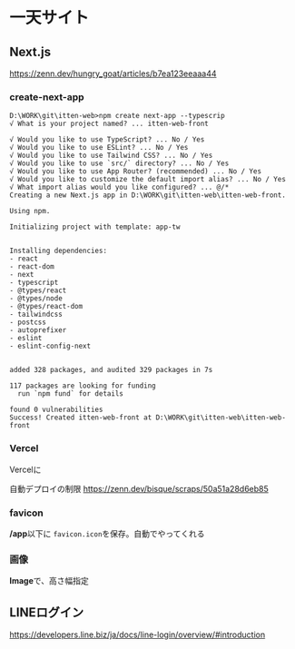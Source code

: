 # 一天サイト



## Next.js

https://zenn.dev/hungry_goat/articles/b7ea123eeaaa44

### create-next-app

```
D:\WORK\git\itten-web>npm create next-app --typescrip
√ What is your project named? ... itten-web-front

√ Would you like to use TypeScript? ... No / Yes
√ Would you like to use ESLint? ... No / Yes
√ Would you like to use Tailwind CSS? ... No / Yes
√ Would you like to use `src/` directory? ... No / Yes
√ Would you like to use App Router? (recommended) ... No / Yes
√ Would you like to customize the default import alias? ... No / Yes
√ What import alias would you like configured? ... @/*
Creating a new Next.js app in D:\WORK\git\itten-web\itten-web-front.

Using npm.

Initializing project with template: app-tw


Installing dependencies:
- react
- react-dom
- next
- typescript
- @types/react
- @types/node
- @types/react-dom
- tailwindcss
- postcss
- autoprefixer
- eslint
- eslint-config-next


added 328 packages, and audited 329 packages in 7s

117 packages are looking for funding
  run `npm fund` for details

found 0 vulnerabilities
Success! Created itten-web-front at D:\WORK\git\itten-web\itten-web-front
```



### Vercel

Vercelに

自動デプロイの制限
https://zenn.dev/bisque/scraps/50a51a28d6eb85



### favicon

**/app**以下に `favicon.icon`を保存。自動でやってくれる



### 画像

**Image**で、高さ幅指定



## LINEログイン

https://developers.line.biz/ja/docs/line-login/overview/#introduction
